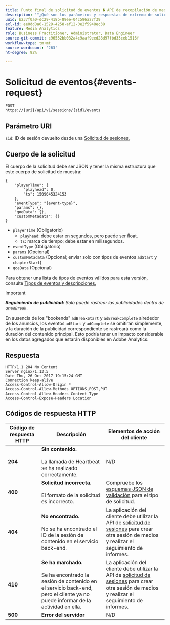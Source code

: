 ```yaml
---
title: Punto final de solicitud de eventos � API de recopilación de medios de transmisión
description: '"¿Qué son los parámetros y respuestas de extremo de solicitud de eventos de API de recopilación de medios?"'
uuid: b237f0a0-dc29-418b-89ee-04c596a27f39
exl-id: ee0dd8a6-1529-4258-af12-0e2f5948ec38
feature: Media Analytics
role: Business Practitioner, Administrator, Data Engineer
source-git-commit: c96532bb032a4c9aaf9eed28d97fbd33ceb1516f
workflow-type: tm+mt
source-wordcount: '263'
ht-degree: 92%

---
```


# Solicitud de eventos{#events-request}

```
POST 
https://{uri}/api/v1/sessions/{sid}/events 
```

## Parámetro URI

`sid`: ID de sesión devuelto desde una [Solicitud de sesiones.](/help/media-collection-api/mc-api-ref/mc-api-sessions-req.md)

## Cuerpo de la solicitud

El cuerpo de la solicitud debe ser JSON y tener la misma estructura que este cuerpo de solicitud de muestra:

```
{ 
    "playerTime": { 
        "playhead": 0, 
        "ts": 1509045324153 
    }, 
    "eventType": "{event-type}", 
    "params": {}, 
    "qoeData": {}, 
    "customMetadata": {} 
}
```

* `playerTime` (Obligatorio)
   * `playhead`: debe estar en segundos, pero puede ser float.
   * `ts`: marca de tiempo; debe estar en milisegundos.
* `eventType` (Obligatorio)
* `params` (Opcional)
* `customMetadata` (Opcional; enviar solo con tipos de eventos `adStart` y `chapterStart`)
* `qoeData` (Opcional)

Para obtener una lista de tipos de eventos válidos para esta versión, consulte [Tipos de eventos y descripciones.](/help/media-collection-api/mc-api-ref/mc-api-event-types.md)

>[!IMPORTANT]
>
>***Seguimiento de publicidad:** Solo puede rastrear las publicidades dentro de un`adBreak`*.
>
>En ausencia de los &quot;bookends&quot; `adBreakStart` y `adBreakComplete` alrededor de los anuncios, los eventos `adStart` y `adComplete` se omitirán simplemente, y la duración de la publicidad correspondiente se rastreará como la duración del contenido principal. Esto podría tener un impacto considerable en los datos agregados que estarán disponibles en Adobe Analytics.

## Respuesta

```
HTTP/1.1 204 No Content 
Server nginx/1.13.5 
Date Thu, 26 Oct 2017 19:15:24 GMT 
Connection keep-alive 
Access-Control-Allow-Origin * 
Access-Control-Allow-Methods OPTIONS,POST,PUT 
Access-Control-Allow-Headers Content-Type 
Access-Control-Expose-Headers Location
```

## Códigos de respuesta HTTP

| Código de respuesta HTTP | Descripción | Elementos de acción del cliente |
|---|---|---|
| **204** | **Sin contenido.** <br/><br/>La llamada de Heartbeat se ha realizado correctamente. | N/D |
| **400** | **Solicitud incorrecta.** <br/><br/>El formato de la solicitud es incorrecto. | Compruebe los [esquemas JSON de validación](/help/media-collection-api/mc-api-ref/mc-api-json-validation.md) para el tipo de solicitud. |
| **404** | **No encontrado.** <br/><br/>No se ha encontrado el ID de la sesión de contenido en el servicio back-end. | La aplicación del cliente debe utilizar la API de [solicitud de sesiones](/help/media-collection-api/mc-api-ref/mc-api-sessions-req.md) para crear otra sesión de medios y realizar el seguimiento de informes. |
| **410** | **Se ha marchado.** <br/><br/>Se ha encontrado la sesión de contenido en el servicio back-end, pero el cliente ya no puede informar de la actividad en ella. | La aplicación del cliente debe utilizar la API de [solicitud de sesiones](/help/media-collection-api/mc-api-ref/mc-api-sessions-req.md) para crear otra sesión de medios y realizar el seguimiento de informes. |
| **500** | **Error del servidor** | N/D |
